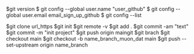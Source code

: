 $git version
$ git config --global user.name "user_github"
$ git config --global user.email email_sign_up_github
$ git config --list

$git clone url_https
$git init
$git remote  -v
$git add .
$git commit -am "text"
$git commit -m "init project"
$git push origin maingit
$git brach
$git checkout main
$git checkout -b name_branch_muon_dat main
$git push --set-upstream origin name_branch 